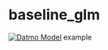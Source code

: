 # baseline_glm

[![Datmo Model](https://datmo.io/nmwalsh/baseline_glm/badge.svg)](https://datmo.io/nmwalsh/baseline_glm)
example

